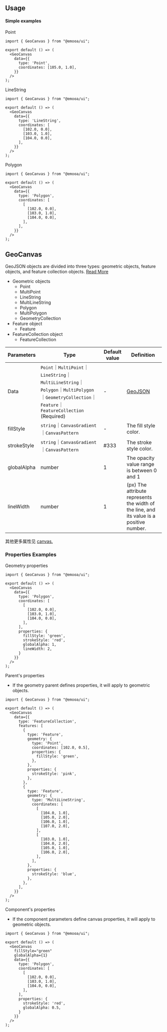 

## Usage

#### Simple examples

Point

```tsx
import { GeoCanvas } from "@emooa/ui";

export default () => (
  <GeoCanvas
    data={{
      type: 'Point',
      coordinates: [105.0, 1.0],
    }}
  />
);
```

LineString
```tsx
import { GeoCanvas } from "@emooa/ui";

export default () => (
  <GeoCanvas
    data={{
      type: 'LineString',
      coordinates: [
        [102.0, 0.0],
        [103.0, 1.0],
        [104.0, 0.0],
      ],
    }}
  />
);
```

Polygon

```tsx
import { GeoCanvas } from "@emooa/ui";

export default () => (
  <GeoCanvas
    data={{
      type: 'Polygon',
      coordinates: [
        [
          [102.0, 0.0],
          [103.0, 1.0],
          [104.0, 0.0],
        ],
      ],
    }}
  />
);
```

## GeoCanvas

GeoJSON objects are divided into three types: geometric objects, feature objects, and feature collection objects. [Read More](https://blog.emooa.com/2023/10/10/geojson/)

- Geometric objects
  - Point
  - MultiPoint
  - LineString
  - MultiLineString
  - Polygon
  - MultiPolygon
  - GeometryCollection
- Feature object 
  - Feature
- FeatureCollection object
  - FeatureCollection

| **Parameters** | **Type** | **Default value** | **Definition** |
| --- | --- | --- | --- |
| Data |`Point`｜`MultiPoint`｜`LineString`｜`MultiLineString`｜`Polygon`｜`MultiPolygon`｜`GeometryCollection`｜`Feature`｜`FeatureCollection` (Required) | - | [GeoJSON](https://geojson.org/) |
| fillStyle | `string`｜`CanvasGradient`｜`CanvasPattern` | - | The fill style color. |
| strokeStyle | `string`｜`CanvasGradient`｜`CanvasPattern` | #333 | The stroke style color. |
| globalAlpha | number | 1 | The opacity value range is between 0 and 1 |
| lineWidth | number | 1 | (px) The attribute represents the width of the line, and its value is a positive number. |

其他更多属性见 [canvas.](https://developer.mozilla.org/en-US/docs/Web/API/HTMLCanvasElement)

### Properties Examples

Geometry properties

```tsx
import { GeoCanvas } from "@emooa/ui";

export default () => (
  <GeoCanvas
    data={{
      type: 'Polygon',
      coordinates: [
        [
          [102.0, 0.0],
          [103.0, 1.0],
          [104.0, 0.0],
        ],
      ],
      properties: {
        fillStyle: 'green',
        strokeStyle: 'red',
        globalAlpha: 1,
        lineWidth: 2,
      }
    }}
  />
);
```

Parent's properties

- If the geometry parent defines properties, it will apply to geometric objects.

```tsx
import { GeoCanvas } from "@emooa/ui";

export default () => (
  <GeoCanvas
    data={{
      type: 'FeatureCollection',
      features: [
        {
          type: 'Feature',
          geometry: {
            type: 'Point',
            coordinates: [102.0, 0.5],
            properties: {
              fillStyle: 'green',
            },
          },
          properties: {
            strokeStyle: 'pink',
          },
        },
        {
          type: 'Feature',
          geometry: {
            type: 'MultiLineString',
            coordinates: [
              [
                [104.0, 1.0],
                [105.0, 2.0],
                [106.0, 1.0],
                [107.0, 2.0],
              ],
              [
                [103.0, 1.0],
                [104.0, 2.0],
                [105.0, 1.0],
                [106.0, 2.0],
              ],
            ],
          },
          properties: {
            strokeStyle: 'blue',
          },
        },
      ],
    }}
  />
);
```

Component's properties

- If the component parameters define canvas properties, it will apply to geometric objects.

```tsx
import { GeoCanvas } from "@emooa/ui";

export default () => (
  <GeoCanvas
    fillStyle="green"
    globalAlpha={1}
    data={{
      type: 'Polygon',
      coordinates: [
        [
          [102.0, 0.0],
          [103.0, 1.0],
          [104.0, 0.0],
        ],
      ],
      properties: {
        strokeStyle: 'red',
        globalAlpha: 0.5,
      }
    }}
  />
);
```